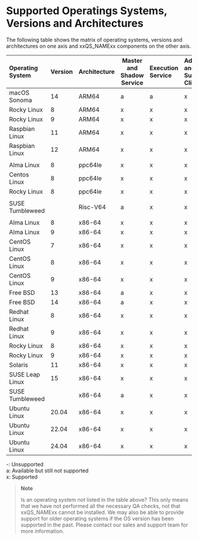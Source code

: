# Supported Operatings Systems, Versions and Architectures

The following table shows the matrix of operating systems, versions and architectures on one axis and 
xxQS_NAMExx components on the other axis. 

| Operating System | Version | Architecture | Master and Shadow Service | Execution Service | Admin and Submit Clients |
|:-----------------|:--------|:-------------|---------------------------|:------------------|:-------------------------|
| macOS Sonoma     | 14      | ARM64        | a                         | a                 | x                        |
| Rocky Linux      | 8       | ARM64        | x                         | x                 | x                        |
| Rocky Linux      | 9       | ARM64        | x                         | x                 | x                        |
| Raspbian Linux   | 11      | ARM64        | x                         | x                 | x                        |
| Raspbian Linux   | 12      | ARM64        | x                         | x                 | x                        |
|                  |         |              |                           |                   |                          |
| Alma Linux       | 8       | ppc64le      | x                         | x                 | x                        |
| Centos Linux     | 8       | ppc64le      | x                         | x                 | x                        |
| Rocky Linux      | 8       | ppc64le      | x                         | x                 | x                        |
|                  |         |              |                           |                   |                          |
| SUSE Tumbleweed  |         | Risc-V64     | a                         | x                 | x                        |
|                  |         |              |                           |                   |                          |
| Alma Linux       | 8       | x86-64       | x                         | x                 | x                        |
| Alma Linux       | 9       | x86-64       | x                         | x                 | x                        |
| CentOS Linux     | 7       | x86-64       | x                         | x                 | x                        |
| CentOS Linux     | 8       | x86-64       | x                         | x                 | x                        |
| CentOS Linux     | 9       | x86-64       | x                         | x                 | x                        |
| Free BSD         | 13      | x86-64       | a                         | x                 | x                        |
| Free BSD         | 14      | x86-64       | a                         | x                 | x                        |
| Redhat Linux     | 8       | x86-64       | x                         | x                 | x                        |
| Redhat Linux     | 9       | x86-64       | x                         | x                 | x                        |
| Rocky Linux      | 8       | x86-64       | x                         | x                 | x                        |
| Rocky Linux      | 9       | x86-64       | x                         | x                 | x                        |
| Solaris          | 11      | x86-64       | x                         | x                 | x                        |
| SUSE Leap Linux  | 15      | x86-64       | x                         | x                 | x                        |
| SUSE Tumbleweed  |         | x86-64       | a                         | x                 | x                        |
| Ubuntu Linux     | 20.04   | x86-64       | x                         | x                 | x                        |
| Ubuntu Linux     | 22.04   | x86-64       | x                         | x                 | x                        |
| Ubuntu Linux     | 24.04   | x86-64       | x                         | x                 | x                        |

-: Unsupported  
a: Available but still not supported  
x: Supported  

> **Note**
> 
> Is an operating system not listed in the table above? This only means that we have not performed all the 
> necessary QA checks, not that xxQS_NAMExx cannot be installed. We may also be able to provide support for 
> older operating systems if the OS version has been supported in the past. Please contact our sales and support 
> team for more information.

